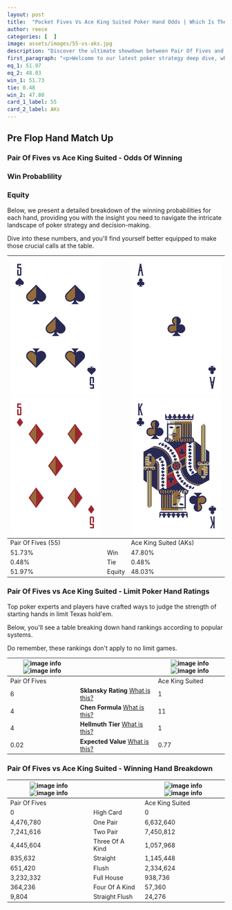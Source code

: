 ```yaml
---
layout: post
title:  "Pocket Fives Vs Ace King Suited Poker Hand Odds | Which Is The Better Hand In Poker? A Complete Guide"
author: reece
categories: [  ]
image: assets/images/55-vs-aks.jpg
description: "Discover the ultimate showdown between Pair Of Fives and Ace King Suited in poker! Uncover the odds, strategies, and scenarios where one hand triumphs over the other. Get ready to up your poker game with this thrilling analysis."
first_paragraph: "<p>Welcome to our latest poker strategy deep dive, where we're pitting two distinct hands against each other in a high-stakes showdown: Pair Of Fives vs Ace King Suited.</p><p>In the dynamic world of poker, every decision counts, and knowing which hand holds the upper hand is key to your success at the table.</p><p>In this article, we'll dissect these two hands, explore the scenarios where one dominates the other, and equip you with the knowledge to make strategic choices that can tip the odds in your favor.</p><p>Get ready to unravel the intriguing dynamics of these poker hands and elevate your game to new heights.</p>"
eq_1: 51.97
eq_2: 48.03
win_1: 51.73
tie: 0.48
win_2: 47.80
card_1_label: 55
card_2_label: AKs
---
```




[comment]: # (sp0)

## Pre Flop Hand Match Up

<div class="table hand-ratings" markdown="1"> 



### Pair Of Fives vs Ace King Suited - Odds Of Winning


  
<div class="row graphs"> 
<div class="col-lg-6">
    <h3>Win Probablility</h3>
    <canvas id="WinChart"></canvas>
</div>
<div class="col-lg-6">
    <h3>Equity</h3>
    <canvas id="EquityChart"></canvas>
</div>
</div>

  Below, we present a detailed breakdown of the winning probabilities for each hand, providing you with the insight you need to navigate the intricate landscape of poker strategy and decision-making. 

Dive into these numbers, and you'll find yourself better equipped to make those crucial calls at the table.


    
| ![image info](assets/images/hand1/5.png) ![image info](assets/images/hand1/5o.png) |  | ![image info](assets/images/hand2/a.png) ![image info](assets/images/hand2/k.png) |
| -------- | -------- | -------- |
| Pair Of Fives (55) |  | Ace King Suited (AKs) |
| 51.73% | Win | 47.80% |
| 0.48% | Tie | 0.48% |
| 51.97% | Equity | 48.03% |




[comment]: # (sp1)



### Pair Of Fives vs Ace King Suited - Limit Poker Hand Ratings

Top poker experts and players have crafted ways to judge the strength of starting hands in limit Texas hold'em. 

Below, you'll see a table breaking down hand rankings according to popular systems. 

Do remember, these rankings don't apply to no limit games.


    
| ![image info](https://www.riverpairs.com/assets/images/hand1/5.png) ![image info](https://www.riverpairs.com/assets/images/hand1/5o.png) |  | ![image info](https://www.riverpairs.com/assets/images/hand2/a.png) ![image info](https://www.riverpairs.com/assets/images/hand2/k.png) |
| -------- | -------- | -------- |
| Pair Of Fives |  | Ace King Suited |
| 6 | **Sklansky Rating** [What is this?](/sklansky-rating-explained) | 1 |
| 4 | **Chen Formula** [What is this?](/chen-formula-explained) | 11 |
| 4 | **Hellmuth Tier** [What is this?](/Hellmuth-tier-explained) | 1 |
| 0.02 | **Expected Value** [What is this?](/expected-value-explained) | 0.77 |




[comment]: # (sp2)



### Pair Of Fives vs Ace King Suited - Winning Hand Breakdown


    
| ![image info](https://www.riverpairs.com/assets/images/hand1/5.png) ![image info](https://www.riverpairs.com/assets/images/hand1/5o.png) |  | ![image info](https://www.riverpairs.com/assets/images/hand2/a.png) ![image info](https://www.riverpairs.com/assets/images/hand2/k.png) |
| -------- | -------- | -------- |
| Pair Of Fives |  | Ace King Suited |
| 0 | High Card | 0 |
| 4,476,780 | One Pair | 6,632,640 |
| 7,241,616 | Two Pair | 7,450,812 |
| 4,445,604 | Three Of A Kind | 1,057,968 |
| 835,632 | Straight | 1,145,448 |
| 651,420 | Flush | 2,334,624 |
| 3,232,332 | Full House | 938,736 |
| 364,236 | Four Of A Kind | 57,360 |
| 9,804 | Straight Flush | 24,276 |




[comment]: # (sp3)



</div>

[comment]: # (sp4)



[comment]: # (sp5)


